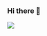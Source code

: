 ### Hi there 👋

<!--
**alberss/alberss** is a ✨ _special_ ✨ repository because its `README.md` (this file) appears on your GitHub profile.

Here are some ideas to get you started:

- 🔭 I’m currently working on ...
- 🌱 I’m currently learning ...
- 👯 I’m looking to collaborate on ...
- 🤔 I’m looking for help with ...
- 💬 Ask me about ...
- 📫 How to reach me: ...
- 😄 Pronouns: ...
- ⚡ Fun fact: ...
-->
[<img src="https://img.buymeacoffee.com/button-api/?text=Buy me a coffee&emoji=☕&slug=piny4man&button_colour=fec000&font_colour=000000&font_family=Bree&outline_colour=000000&coffee_colour=FFDD00">](https://www.buymeacoffee.com/piny4man)
